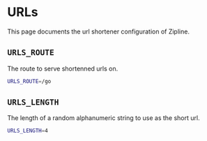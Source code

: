 # URLs
This page documents the url shortener configuration of Zipline.

## `URLS_ROUTE`
The route to serve shortenned urls on.
```bash
URLS_ROUTE=/go
```

## `URLS_LENGTH`
The length of a random alphanumeric string to use as the short url.
```bash
URLS_LENGTH=4
```